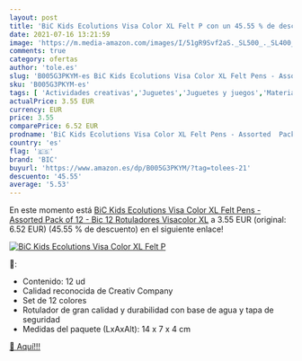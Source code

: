 ```yaml
---
layout: post
title: 'BiC Kids Ecolutions Visa Color XL Felt P con un 45.55 % de descuento'
date: 2021-07-16 13:21:59
image: 'https://m.media-amazon.com/images/I/51gR9Svf2aS._SL500_._SL400_.jpg'
comments: true
category: ofertas
author: 'tole.es'
slug: 'B005G3PKYM-es BiC Kids Ecolutions Visa Color XL Felt Pens - Assorted...'
sku: 'B005G3PKYM-es'
tags: [ 'Actividades creativas','Juguetes','Juguetes y juegos','Material de escritura y dibujo para niños','Rotuladores de colores para niños','bic','rotuladores', ]
actualPrice: 3.55 EUR
currency: EUR
price: 3.55
comparePrice: 6.52 EUR
prodname: 'BiC Kids Ecolutions Visa Color XL Felt Pens - Assorted  Pack of 12  - Bic 12 Rotuladores Visacolor XL'
country: 'es'
flag: '🇪🇸'
brand: 'BIC'
buyurl: 'https://www.amazon.es/dp/B005G3PKYM/?tag=tolees-21'
descuento: '45.55'
average: '5.53'
---
```


En este momento está [BiC Kids Ecolutions Visa Color XL Felt Pens - Assorted  Pack of 12  - Bic 12 Rotuladores Visacolor XL](https://www.amazon.es/dp/B005G3PKYM/?tag=tolees-21) a 3.55 EUR (original: 6.52 EUR) (45.55 %  de descuento) en el siguiente enlace!

[![BiC Kids Ecolutions Visa Color XL Felt P](https://m.media-amazon.com/images/I/51gR9Svf2aS._SL500_._SL400_.jpg)](https://www.amazon.es/dp/B005G3PKYM/?tag=tolees-21)

🔎:

- Contenido: 12 ud
- Calidad reconocida de Creativ Company
- Set de 12 colores
- Rotulador de gran calidad y durabilidad con base de agua y tapa de seguridad
- Medidas del paquete (LxAxAlt): 14 x 7 x 4 cm

[🛒 Aquí!!!](https://www.amazon.es/dp/B005G3PKYM/?tag=tolees-21)
